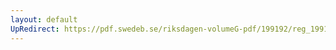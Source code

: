 ```yaml
---
layout: default
UpRedirect: https://pdf.swedeb.se/riksdagen-volumeG-pdf/199192/reg_199192/reg_199192_0431.pdf
---
```

